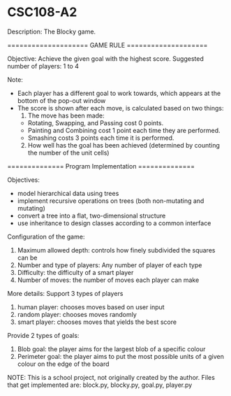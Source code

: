 # CSC108-A2
Description: The Blocky game.

==================== GAME RULE ====================

Objective: Achieve the given goal with the highest score.
Suggested number of players: 1 to 4

Note:
- Each player has a different goal to work towards, which appears at the bottom of the pop-out window
- The score is shown after each move, is calculated based on two things:
	1) The move has been made:
     * Rotating, Swapping, and Passing cost 0 points.
     * Painting and Combining cost 1 point each time they are performed.
     * Smashing costs 3 points each time it is performed.
	2) How well has the goal has been achieved (determined by counting the number of the unit cells)

============== Program Implementation ==============

Objectives:
- model hierarchical data using trees
- implement recursive operations on trees (both non-mutating and mutating)
- convert a tree into a flat, two-dimensional structure
- use inheritance to design classes according to a common interface

Configuration of the game:
1. Maximum allowed depth: controls how finely subdivided the squares can be
2. Number and type of players: Any number of player of each type
3. Difficulty: the difficulty of a smart player
2. Number of moves: the number of moves each player can make

More details:
Support 3 types of players
1. human player: chooses moves based on user input
2. random player: chooses moves randomly
3. smart player: chooses moves that yields the best score

Provide 2 types of goals:
1. Blob goal: the player aims for the largest blob of a specific colour
2. Perimeter goal: the player aims to put the most possible units of a given colour on the edge of the board

NOTE:
This is a school project, not originally created by the author.
Files that get implemented are: block.py, blocky.py, goal.py, player.py
